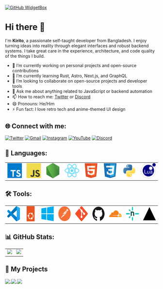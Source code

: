 [![GitHub WidgetBox](https://github-widgetbox.vercel.app/api/profile?username=itzgangster&data=followers,repositories,stars,commits&theme=radical)](https://github.com/itzgangster)

# Hi there 👋

I'm **Kirito**, a passionate self-taught developer from Bangladesh. I enjoy turning ideas into reality through elegant interfaces and robust backend systems. I take great care in the experience, architecture, and code quality of the things I build.

- 🔭 I’m currently working on personal projects and open-source contributions
- 🌱 I’m currently learning Rust, Astro, Next.js, and GraphQL
- 👯 I’m looking to collaborate on open-source projects and developer tools
- 💬 Ask me about anything related to JavaScript or backend automation
- 📫 How to reach me: [Twitter](https://twitter.com/itzgangster) or [Discord](https://discord.com/users/223237472195182592)
- 😄 Pronouns: He/Him
- ⚡ Fun fact: I love retro tech and anime-themed UI design

## 🌐 Connect with me:

[![Twitter](https://img.shields.io/badge/Twitter-%231DA1F2.svg?style=for-the-badge&logo=Twitter&logoColor=white)](https://twitter.com/kirito_ly)
[![Gmail](https://img.shields.io/badge/%20-Send%20Mail-black?color=14171A&labelColor=ef5350&logo=gmail&logoColor=ffffff&style=for-the-badge)](mailto:Itz.gangster@gmail.com)
[![Instagram](https://img.shields.io/badge/Instagram-%23E4405F.svg?style=for-the-badge&logo=Instagram&logoColor=white)](https://www.instagram.com/kirito.ly/)
[![YouTube](https://img.shields.io/badge/YouTube-%23FF0000.svg?style=for-the-badge&logo=YouTube&logoColor=white)](https://www.youtube.com/@kirito.ly)
[![Discord](https://img.shields.io/badge/Discord-%235865F2.svg?style=for-the-badge&logo=discord&logoColor=white)](https://discord.gg/kirito_ly)

## 🧠 Languages:

<table width="100%" align="center">
 <tr>
  <td align="center">
    <img alt="TypeScript" src="https://raw.githubusercontent.com/devicons/devicon/master/icons/typescript/typescript-original.svg" width="50" height="50" />
  </td>
  <td align="center">
    <img alt="JavaScript" src="https://raw.githubusercontent.com/devicons/devicon/master/icons/javascript/javascript-original.svg" width="50" height="50" />
  </td>
  <td align="center">
    <img alt="Node.js" src="https://raw.githubusercontent.com/devicons/devicon/master/icons/nodejs/nodejs-original.svg" width="50" height="50" />
  </td>
  <td align="center">
    <img alt="React" src="https://raw.githubusercontent.com/devicons/devicon/master/icons/react/react-original.svg" width="50" height="50" />
  </td>
  <td align="center">
    <img alt="HTML5" src="https://raw.githubusercontent.com/devicons/devicon/master/icons/html5/html5-original.svg" width="50" height="50" />
  </td>
  <td align="center">
    <img alt="CSS3" src="https://raw.githubusercontent.com/devicons/devicon/master/icons/css3/css3-original.svg" width="50" height="50" />
  </td>
  <td align="center">
    <img alt="Python" src="https://raw.githubusercontent.com/devicons/devicon/master/icons/python/python-original.svg" width="50" height="50" />
  </td>
  <td align="center">
    <img alt="Lua" src="https://raw.githubusercontent.com/devicons/devicon/master/icons/lua/lua-original.svg" width="50" height="50" />
  </td>
 </tr>
</table>

## 🛠️ Tools:

<table width="100%" align="center">
  <tr>
    <td align="center">
      <img alt="Visual Studio Code" src="https://raw.githubusercontent.com/devicons/devicon/master/icons/vscode/vscode-original.svg" width="50" height="50" />
    </td>
    <td align="center">
      <img alt="Ubuntu" src="https://raw.githubusercontent.com/devicons/devicon/master/icons/ubuntu/ubuntu-plain.svg" width="50" height="50" />
    </td>
    <td align="center">
      <img alt="Windows" src="https://raw.githubusercontent.com/devicons/devicon/master/icons/windows8/windows8-original.svg" width="50" height="50" />
    </td>
    <td align="center">
      <img alt="Postman" src="https://raw.githubusercontent.com/devicons/devicon/master/icons/postman/postman-original.svg" width="50" height="50" />
    </td>
    <td align="center">
      <img alt="Git" src="https://raw.githubusercontent.com/devicons/devicon/master/icons/git/git-original.svg" width="50" height="50" />
    </td>
    <td align="center">
      <img alt="GitHub" src="https://raw.githubusercontent.com/devicons/devicon/master/icons/github/github-original.svg" width="50" height="50" />
    </td>
    <td align="center">
      <img alt="Cloudflare" src="https://raw.githubusercontent.com/devicons/devicon/master/icons/cloudflare/cloudflare-original.svg" width="50" height="50" />
    </td>
    <td align="center">
      <img alt="Netlify" src="https://raw.githubusercontent.com/devicons/devicon/master/icons/netlify/netlify-original.svg" width="50" height="50" />
    </td>
    <td align="center">
      <img alt="Vercel" src="https://raw.githubusercontent.com/devicons/devicon/master/icons/vercel/vercel-original.svg" width="50" height="50" />
    </td>
  </tr>
</table>

## 📊 GitHub Stats:

<table align="center" width="100%">
  <tr>
    <td align="center">
      <img src="https://github-readme-stats.vercel.app/api/top-langs/?username=itzgangster&theme=radical&layout=compact" />
    </td>
    <td align="center">
      <img src="https://github-readme-stats.vercel.app/api?username=itzgangster&theme=radical&show_icons=true&count_private=true&hide=issues" />
    </td>
  </tr>
</table>

## 🚀 My Projects

<a href="https://github.com/itzgangster/LYKS-GUI-V.0-b-ta">
  <img align="center" src="https://github-readme-stats.vercel.app/api/pin/?username=itzgangster&theme=react&repo=LYKS-GUI-V.0-b-ta" />
</a>
<a href="https://github.com/itzgangster/Owl-Grabber">
  <img align="center" src="https://github-readme-stats.vercel.app/api/pin/?username=itzgangster&theme=react&repo=Owl-Grabber" />
</a>
<a href="https://github.com/itzgangster/Owl-Grabber-Main">
  <img align="center" src="https://github-readme-stats.vercel.app/api/pin/?username=itzgangster&theme=react&repo=Owl-Grabber-Main" />
</a>
